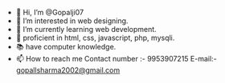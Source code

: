 - 👋 Hi, I’m @Gopalji07
- 👀 I’m interested in web designing. 
- 🌱 I’m currently learning web development. 
- 💞️ proficient in html, css, javascript,
     php, mysqli. 
- 📚 have computer knowledge. 
- 📫 How to reach me 
     Contact number :- 9953907215
     E-mail:- gopallsharma2002@gmail.com

<!---
Gopalji07/Gopalji07 is a ✨ special ✨ repository because its `README.md` (this file) appears on your GitHub profile.
You can click the Preview link to take a look at your changes.
--->
